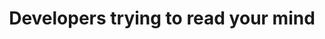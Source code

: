 ---
title: Developers trying to read your mind
image: assets/images/memes/Developers-trying-to-read-your-mind.png
alt: Guy puts one hand on his head and the other is pointed outward as he tries to read your mind
---
